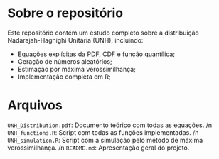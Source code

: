 # Sobre o repositório
Este repositório contém um estudo completo sobre a distribuição Nadarajah-Haghighi Unitária (UNH), incluindo:
- Equações explícitas da PDF, CDF e função quantílica;
- Geração de números aleatórios;
- Estimação por máxima verossimilhança;
- Implementação completa em R;

# Arquivos
`UNH_Distribution.pdf`: Documento teórico com todas as equações. /n
`UNH_functions.R`: Script com todas as funções implementadas. /n
`UNH_simulation.R`: Script com a simulação pelo método de máxima verossimilhança. /n
`README.md`: Apresentação geral do projeto.

